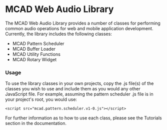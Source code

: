 # MCAD Web Audio Library 

The MCAD Web Audio Library provides a number of classes for performing common audio operations for web and mobile application development. Currently, the library includes the following classes:

  - MCAD Pattern Scheduler
  - MCAD Buffer Loader
  - MCAD Utility Functions
  - MCAD Rotary Widget

### Usage

To use the library classes in your own projects, copy the .js file(s) of the classes you wish to use and include them as you would any other JavaScript file. For example, assuming the pattern scheduler .js file is in your project's root, you would use:

```
<script src="mcad.pattern.scheduler.v1-0.js"></script>
```

For further information as to how to use each class, please see the Tutorials section in the documentation.